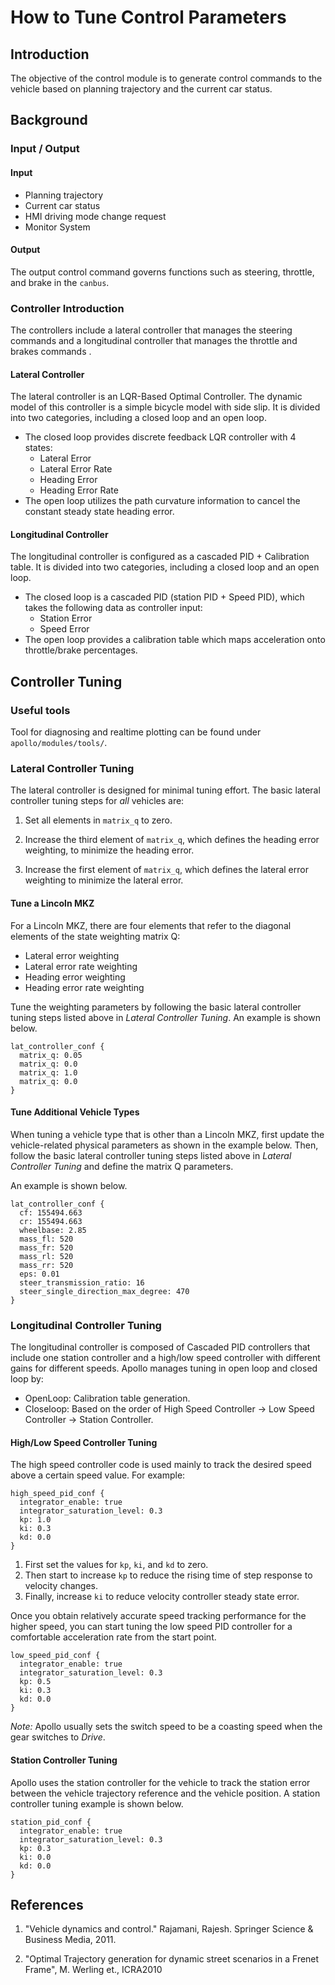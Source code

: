 
# How to Tune Control Parameters

## Introduction
The objective of the control module is to generate control commands to the vehicle based on planning trajectory and the current car status.

## Background

### Input / Output

#### Input
* Planning trajectory
* Current car status
* HMI driving mode change request
* Monitor System

#### Output
The output control command governs functions such as steering, throttle, and brake in the `canbus`.

### Controller Introduction
The controllers include a lateral controller that manages the steering commands and a longitudinal controller that manages the throttle and brakes commands .

#### Lateral Controller
The lateral controller is an LQR-Based Optimal Controller. The dynamic model of this controller is a simple bicycle model with side slip. It is divided into two categories, including a closed loop and an open loop.

- The closed loop provides discrete feedback LQR controller with 4 states:  
  - Lateral Error
  - Lateral Error Rate
  - Heading Error
  - Heading Error Rate
- The open loop utilizes the path curvature information to cancel the constant steady state heading error.


#### Longitudinal Controller
The longitudinal controller is configured as a cascaded PID + Calibration table. It is divided into two categories, including a closed loop and an open loop.

- The closed loop is a cascaded PID (station PID + Speed PID), which takes the following data as controller input:
  - Station Error
  - Speed Error
- The open loop provides a calibration table which maps acceleration onto throttle/brake percentages.


## Controller Tuning

### Useful tools
Tool for diagnosing and realtime plotting can be found under `apollo/modules/tools/`.
### Lateral Controller Tuning
The lateral controller is designed for minimal tuning effort.  The basic lateral controller tuning steps for *all* vehicles are:

1. Set all elements in `matrix_q` to zero.

2. Increase the third element of `matrix_q`, which defines the heading error weighting, to minimize the heading error.

3. Increase the first element of `matrix_q`,  which defines the lateral error weighting to minimize the lateral error.

#### Tune a Lincoln MKZ

For a Lincoln MKZ,  there are four elements that refer to the diagonal elements of the state weighting matrix Q:

- Lateral error weighting
- Lateral error rate weighting
- Heading error weighting
- Heading error rate weighting

Tune the weighting parameters by following the basic lateral controller tuning steps listed above in *Lateral Controller Tuning*.  An example is shown below.

```
lat_controller_conf {
  matrix_q: 0.05
  matrix_q: 0.0
  matrix_q: 1.0
  matrix_q: 0.0
}
```

#### Tune Additional Vehicle Types

When tuning a vehicle type that is other than a Lincoln MKZ, first update the vehicle-related physical parameters as shown in the example below.  Then, follow the basic lateral controller tuning steps listed above in *Lateral Controller Tuning* and define the matrix Q parameters.

An example is shown below.
```
lat_controller_conf {
  cf: 155494.663
  cr: 155494.663
  wheelbase: 2.85
  mass_fl: 520
  mass_fr: 520
  mass_rl: 520
  mass_rr: 520
  eps: 0.01
  steer_transmission_ratio: 16
  steer_single_direction_max_degree: 470
}
```

### Longitudinal Controller Tuning
The longitudinal controller is composed of Cascaded PID controllers that include one station controller and a high/low speed controller with different gains for different speeds.  Apollo manages tuning in open loop and closed loop by:

- OpenLoop: Calibration table generation.
- Closeloop: Based on the order of High Speed Controller -> Low Speed Controller -> Station Controller.

#### High/Low Speed Controller Tuning 

The high speed controller code is used mainly to track the desired speed above a certain speed value.  For example:

```
high_speed_pid_conf {
  integrator_enable: true
  integrator_saturation_level: 0.3
  kp: 1.0
  ki: 0.3
  kd: 0.0
}
```
1.  First set the values for `kp`, `ki`, and `kd` to zero. 
2.  Then start to increase `kp` to reduce the rising time of step response to velocity changes.
3.  Finally, increase `ki` to reduce velocity controller steady state error.

Once you obtain relatively accurate speed tracking performance for the higher speed, you can start tuning the low speed PID controller for a comfortable acceleration rate from the start point.

 ```
 low_speed_pid_conf {
   integrator_enable: true
   integrator_saturation_level: 0.3
   kp: 0.5
   ki: 0.3
   kd: 0.0
 }
 ```
*Note:*  Apollo usually sets the switch speed to be a coasting speed when the gear switches to *Drive*.

#### Station Controller Tuning

Apollo uses the station controller for the vehicle to track the station error between the vehicle trajectory reference and the vehicle position.  A station controller tuning example is shown below.
```
station_pid_conf {
  integrator_enable: true
  integrator_saturation_level: 0.3
  kp: 0.3
  ki: 0.0
  kd: 0.0
}
```
## References
1. "Vehicle dynamics and control." Rajamani, Rajesh. Springer Science & Business Media, 2011.

2. "Optimal Trajectory generation for dynamic street scenarios in a Frenet
   Frame", M. Werling et., ICRA2010
